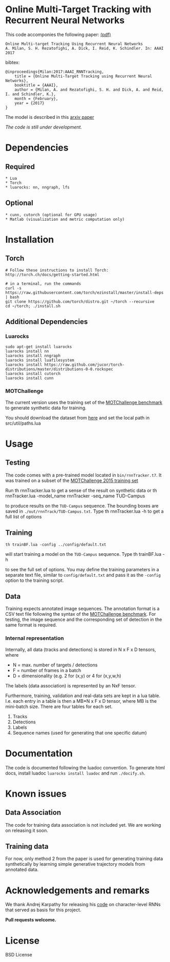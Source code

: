 # Online Multi-Target Tracking with Recurrent Neural Networks

This code accomponies the following paper: [(pdf)](http://www.milanton.de/files/aaai2017/aaai2017-anton-rnntracking.pdf)


    Online Multi-target Tracking Using Recurrent Neural Networks
    A. Milan, S. H. Rezatofighi, A. Dick, I. Reid, K. Schindler. In: AAAI 2017
    
bibtex:
```
@inproceedings{Milan:2017:AAAI_RNNTracking,
	title = {Online Multi-Target Tracking using Recurrent Neural Networks},
	booktitle = {AAAI},
	author = {Milan, A. and Rezatofighi, S. H. and Dick, A. and Reid, I. and Schindler, K.},
	month = {February},
	year = {2017}
}
```
    

The model is described in this [arxiv paper](http://arxiv.org)


*The code is still under development.*

# Dependencies
## Required
    * Lua
    * Torch
    * luarocks: nn, nngraph, lfs
    
## Optional    
    * cunn, cutorch (optional for GPU usage)
    * Matlab (visualization and metric computation only)

    
# Installation
## Torch
    # Follow these instructions to install Torch: http://torch.ch/docs/getting-started.html

    # in a terminal, run the commands
    curl -s https://raw.githubusercontent.com/torch/ezinstall/master/install-deps | bash
    git clone https://github.com/torch/distro.git ~/torch --recursive
    cd ~/torch; ./install.sh


## Additional Dependencies
### Luarocks
    sudo apt-get install luarocks
    luarocks install nn
    luarocks install nngraph
    luarocks install luafilesystem
    luarocks install https://raw.github.com/jucor/torch-distributions/master/distributions-0-0.rockspec
    luarocks install cutorch
    luarocks install cunn

### MOTChallenge
The current version uses the training set of the
[MOTChallenge benchmark](https://motchallenge.net) to generate synthetic data for training.

You should download the dataset from [here](https://motchallenge.net/data/2D_MOT_2015/) and
set the local path in
    src/util/paths.lua

    

# Usage


## Testing
The code comes with a pre-trained model located in `bin/rnnTracker.t7`. It was trained
on a subset of the [MOTChallenge 2015 training set](https://motchallenge.net/data/2D_MOT_2015/)

Run
    th rnnTracker.lua
to get a sense of the result on synthetic data or
    th rnnTracker.lua -model_name rnnTracker -seq_name TUD-Campus
    
to produce results on the `TUD-Campus` sequence. The bounding
boxes are saved in `./out/rnnTrack/TUD-Campus.txt`. Type
    th rnnTracker.lua -h to get a full list of options
    


## Training

    th trainBF.lua -config ../config/default.txt
will start training a model on the `TUD-Campus` sequence. Type
    th trainBF.lua -h

to see the full set of options. You may define the training parameters
in a separate text file, similar to `config/default.txt` and pass it
as the `-config` option to the training script.

## Data
Training expects annotated image sequences. The annotation format is a CSV text file
following the syntax of the [MOTChallenge benchmark](https://motchallenge.net).
For testing, the image sequence and the corresponding set of detection in the same
format is required.

### Internal representation
Internally, all data (tracks and detections) is stored in N x F x D tensors, where 

* N = max. number of targets / detections
* F = number of frames in a batch
* D = dimensionality (e.g. 2 for (x,y) or 4 for (x,y,w,h)

The labels (data association) is represented by an NxF tensor.

Furthermore, training, validation and real-data sets are kept in a lua table.
I.e. each entry in a table is then a MB*N x F x D tensor, where MB is the mini-batch size. There are four tables for each set.

1. Tracks
2. Detections
3. Labels
4. Sequence names (used for generating that one specific datum)


# Documentation
The code is documented following the luadoc convention. To generate
html docs, install luadoc `luarocks install luadoc` and run `./docify.sh`.

# Known issues
## Data Association
The code for training data association is not included yet. We are working on releasing it soon.

## Training data
For now, only method 2 from the paper is used for generating training data synthetically by learning simple generative trajectory models from annotated data.



# Acknowledgements and remarks

We thank Andrej Karpathy for releasing his 
[code](https://github.com/karpathy/char-rnn) on character-level
RNNs that served as basis for this project.

**Pull requests welcome.**




# License

BSD License